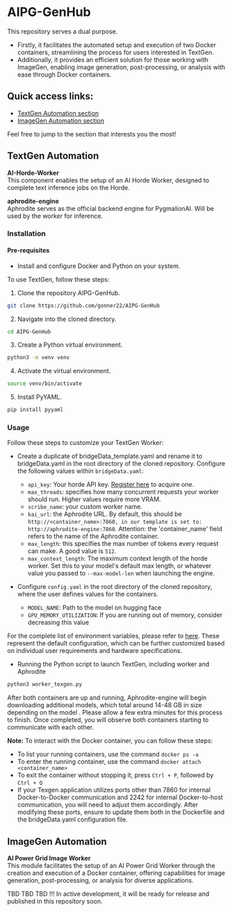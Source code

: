 # AIPG-GenHub

This repository serves a dual purpose. 
- Firstly, it facilitates the automated setup and execution of two Docker containers, streamlining the process for users interested in TextGen. 
- Additionally, it provides an efficient solution for those working with ImageGen, enabling image generation, post-processing, or analysis with ease through Docker containers.

## Quick access links:

- [TextGen Automation section](#textgen-automation)
- [ImageGen Automation section](#imagegen-automation)
  
Feel free to jump to the section that interests you the most!

## TextGen Automation
**AI-Horde-Worker**  
This component enables the setup of an AI Horde Worker, designed to complete text inference jobs on the Horde.

**aphrodite-engine**  
Aphrodite serves as the official backend engine for PygmalionAI. Will be used by the worker for inference.

### Installation
#### Pre-requisites
- Install and configure Docker and Python on your system.

To use TextGen, follow these steps:
1. Clone the repository AIPG-GenHub.
```bash 
git clone https://github.com/gonner22/AIPG-GenHub
```
2. Navigate into the cloned directory.
```bash
cd AIPG-GenHub
```
3. Create a Python virtual environment.
```bash
python3 -m venv venv
```
4. Activate the virtual environment.
```bash
source venv/bin/activate
```
5. Install PyYAML.
```bash
pip install pyyaml
```

### Usage
Follow these steps to customize your TextGen Worker:

- Create a duplicate of bridgeData_template.yaml and rename it to bridgeData.yaml in the root directory of the cloned repository. Configure the following values within `bridgeData.yaml`:

  - `api_key`: Your horde API key. [Register here](https://api.aipowergrid.io/register) to acquire one.
  - `max_threads`: specifies how many concurrent requests your worker should run. Higher values require more VRAM.
  - `scribe_name`: your custom worker name.
  - `kai_url`: the Aphrodite URL. By default, this should be `http://<container_name>:7860, in our template is set to: http://aphrodite-engine:7860`. Attention: the 'container_name' field refers to the name of the Aphrodite container.
  - `max_length`: this specifies the max number of tokens every request can make. A good value is `512`.
  - `max_context_length`: The maximum context length of the horde worker. Set this to your model's default max length, or whatever value you passed to `--max-model-len` when launching the engine.
  
- Configure `config.yaml` in the root directory of the cloned repository, where the user defines values for the containers.

  - `MODEL_NAME`: Path to the model on hugging face
  - `GPU_MEMORY_UTILIZATION`: If you are running out of memory, consider decreasing this value

For the complete list of environment variables, please refer to [here](/docker/.env). These represent the default configuration, which can be further customized based on individual user requirements and hardware specifications.

- Running the Python script to launch TextGen, including worker and Aphrodite
```bash
python3 worker_texgen.py
```
After both containers are up and running, Aphrodite-engine will begin downloading additional models, which total around 14-48 GB in size depending on the model . Please allow a few extra minutes for this process to finish. Once completed, you will observe both containers starting to communicate with each other.

**Note:** To interact with the Docker container, you can follow these steps:
- To list your running containers, use the command `docker ps -a`
- To enter the running container, use the command `docker attach <container_name>`
- To exit the container without stopping it, press `Ctrl + P`, followed by `Ctrl + Q`
- If your Texgen application utilizes ports other than 7860 for internal Docker-to-Docker communication and 2242 for internal Docker-to-host communication, you will need to adjust them accordingly. After modifying these ports, ensure to update them both in the Dockerfile and the bridgeData.yaml configuration file.

## ImageGen Automation
**AI Power Grid Image Worker**  
This module facilitates the setup of an AI Power Grid Worker through the creation and execution of a Docker container, offering capabilities for image generation, post-processing, or analysis for diverse applications.

TBD TBD TBD !!! In active development, it will be ready for release and published in this repository soon.

